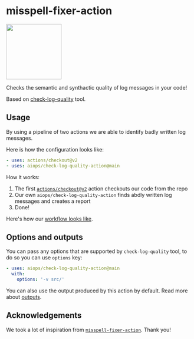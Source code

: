 # misspell-fixer-action

 <a href="https://logsight.ai/"><img src="https://logsight.ai/assets/images/logsight_logo.png" width="150"/></a>

Checks the semantic and synthactic quality of log messages in your code!

Based on [check-log-quality](https://github.com/aiops/check-log-quality) tool.


## Usage

By using a pipeline of two actions we are able to identify badly written log messages.

Here is how the configuration looks like:

```yml
- uses: actions/checkout@v2
- uses: aiops/check-log-quality-action@main
```

How it works:

1. The first [`actions/checkout@v2`](https://github.com/actions/checkout) action checkouts our code from the repo
2. Our own `aiops/check-log-quality-action` finds abdly written log messages and creates a report
4. Done!

Here's how our [workflow looks like](https://github.com/aiops/check-log-quality-action/blob/main/.github/workflows/check-log-quality.yml).


## Options and outputs

You can pass any options that are supported by `check-log-quality` tool,
to do so you can use `options` key:

```yml
- uses: aiops/check-log-quality-action@main
  with:
    options: '-v src/'
```

You can also use the output produced by this action by default.
Read more about [outputs](https://help.github.com/en/actions/building-actions/metadata-syntax-for-github-actions#outputs).

## Acknowledgements

We took a lot of inspiration from [`misspell-fixer-action`](https://github.com/sobolevn/misspell-fixer-action). Thank you!


